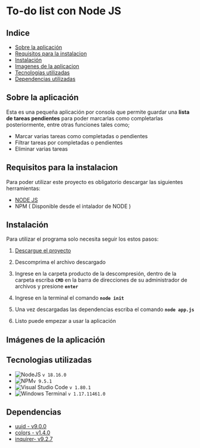 ﻿# To-do list con Node JS

## Indice
 - [ Sobre la aplicación](#acerca_de)
 - [ Requisitos para la instalacion](#requisitos)
 - [ Instalación](#instalación)
 - [ Imagenes de la aplicacion](#imagenes)
 - [ Tecnologias  utilizadas](#tecnologias)
 - [ Dependencias utilizadas](#dependencias)

<div id='acerca_de'>

## Sobre la aplicación
Esta es una pequeña aplicación por consola que permite guardar  una **lista de tareas pendientes** para poder marcarlas como  completarlas posteriormente, entre otras funciones tales como; 
 - Marcar varias tareas como completadas o pendientes
 - Filtrar tareas por completadas o pendientes
 - Eliminar varias tareas

</div>

<div id='requisitos'>

## Requisitos para la instalacion
Para poder utilizar este proyecto es obligatorio descargar las siguientes herramientas:
 - [ NODE JS](https://nodejs.org/en)
- NPM ( Disponible desde el intalador de NODE )

</div id='instalación'>

## Instalación
Para utilizar el programa solo necesita seguir los estos pasos:
 1. [Descargue el proyecto](https://minhaskamal.github.io/DownGit/#/home?url=https://github.com/IsaacCuautle/Node-de-cero-a-experto/tree/main/04-Tareas-hacer)
 2. Descomprima el archivo descargado
	 
 3. Ingrese en la carpeta producto de la descompresión, dentro de la carpeta  escriba **`CMD`** en la barra de direcciones de su administrador de archivos  y presione **`enter`**
 5. Ingrese en la terminal el comando **`node init`**
 6. Una vez descargadas las dependencias escriba el comando **`node app.js`**
 7. Listo puede empezar a usar la aplicación
 
</div>

<div id='imagenes'>

## Imágenes de la aplicación


<div id='tecnologias'></div>

## Tecnologias  utilizadas
 - ![NodeJS](https://img.shields.io/badge/node.js-6DA55F?style=for-the-badge&logo=node.js&logoColor=white)  `v 18.16.0`
 - ![NPM](https://img.shields.io/badge/NPM-%23CB3837.svg?style=for-the-badge&logo=npm&logoColor=white)`v 9.5.1`
 - ![Visual Studio Code](https://img.shields.io/badge/Visual%20Studio%20Code-0078d7.svg?style=for-the-badge&logo=visual-studio-code&logoColor=white) `v 1.80.1`
 - ![Windows Terminal](https://camo.githubusercontent.com/bb423e977c6be89327b59332ac7b0805cdae20717330a55b9194a7d8e3bf1cb9/68747470733a2f2f696d672e736869656c64732e696f2f62616467652f57696e646f77732532305465726d696e616c2d2532333444344434442e7376673f7374796c653d666f722d7468652d6261646765266c6f676f3d77696e646f77732d7465726d696e616c266c6f676f436f6c6f723d7768697465) `v 1.17.11461.0`
 
 <div id='dependencias'></div>
 
 ## Dependencias
 - [uuid - v9.0.0](https://www.npmjs.com/package/uuid)
 - [colors - v1.4.0](https://www.npmjs.com/package/colors)
 - [inquirer- v9.2.7](https://www.npmjs.com/package/inquirer)

  


